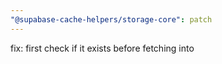 ```yaml
---
"@supabase-cache-helpers/storage-core": patch
---
```


fix: first check if it exists before fetching into
